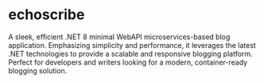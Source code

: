 # echoscribe
A sleek, efficient .NET 8 minimal WebAPI microservices-based blog application. Emphasizing simplicity and performance, it leverages the latest .NET technologies to provide a scalable and responsive blogging platform. Perfect for developers and writers looking for a modern, container-ready blogging solution.
